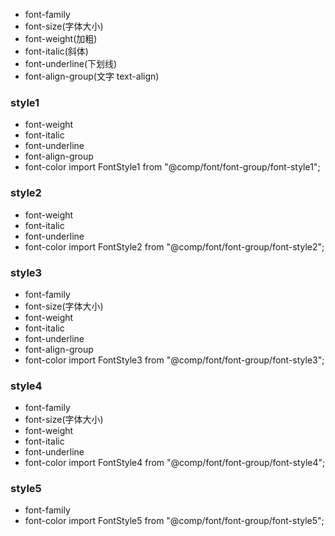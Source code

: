 - font-family
- font-size(字体大小)
- font-weight(加粗)
- font-italic(斜体)
- font-underline(下划线)
- font-align-group(文字 text-align)

### style1

- font-weight
- font-italic
- font-underline
- font-align-group
- font-color
  import FontStyle1 from "@comp/font/font-group/font-style1";

### style2

- font-weight
- font-italic
- font-underline
- font-color
  import FontStyle2 from "@comp/font/font-group/font-style2";

### style3

- font-family
- font-size(字体大小)
- font-weight
- font-italic
- font-underline
- font-align-group
- font-color
  import FontStyle3 from "@comp/font/font-group/font-style3";

### style4

- font-family
- font-size(字体大小)
- font-weight
- font-italic
- font-underline
- font-color
  import FontStyle4 from "@comp/font/font-group/font-style4";

### style5

- font-family
- font-color
  import FontStyle5 from "@comp/font/font-group/font-style5";
